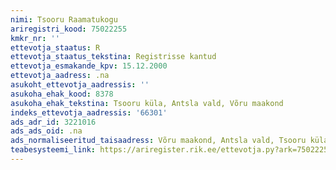 ```yaml
---
nimi: Tsooru Raamatukogu
ariregistri_kood: 75022255
kmkr_nr: ''
ettevotja_staatus: R
ettevotja_staatus_tekstina: Registrisse kantud
ettevotja_esmakande_kpv: 15.12.2000
ettevotja_aadress: .na
asukoht_ettevotja_aadressis: ''
asukoha_ehak_kood: 8378
asukoha_ehak_tekstina: Tsooru küla, Antsla vald, Võru maakond
indeks_ettevotja_aadressis: '66301'
ads_adr_id: 3221016
ads_ads_oid: .na
ads_normaliseeritud_taisaadress: Võru maakond, Antsla vald, Tsooru küla
teabesysteemi_link: https://ariregister.rik.ee/ettevotja.py?ark=75022255&ref=rekvisiidid
---
```

